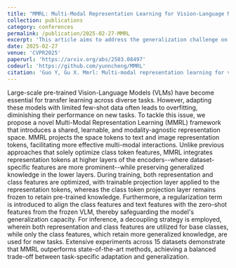 ```yaml
---
title: "MMRL: Multi-Modal Representation Learning for Vision-Language Models"
collection: publications
category: conferences
permalink: /publication/2025-02-27-MMRL
excerpt: 'This article aims to address the generalization challenge on new categories after efficient transfer learning for vision-language models.'
date: 2025-02-27
venue: 'CVPR2025'
paperurl: 'https://arxiv.org/abs/2503.08497'
codeurl: 'https://github.com/yunncheng/MMRL'
citation: 'Guo Y, Gu X. Mmrl: Multi-modal representation learning for vision-language models[C]//Proceedings of the Computer Vision and Pattern Recognition Conference. 2025: 25015-25025.'
---
```


Large-scale pre-trained Vision-Language Models (VLMs) have become essential for transfer learning across diverse tasks. However, adapting these models with limited few-shot data often leads to overfitting, diminishing their performance on new tasks. To tackle this issue, we propose a novel Multi-Modal Representation Learning (MMRL) framework that introduces a shared, learnable, and modality-agnostic representation space. MMRL projects the space tokens to text and image representation tokens, facilitating more effective multi-modal interactions. Unlike previous approaches that solely optimize class token features, MMRL integrates representation tokens at higher layers of the encoders--where dataset-specific features are more prominent--while preserving generalized knowledge in the lower layers. During training, both representation and class features are optimized, with trainable projection layer applied to the representation tokens, whereas the class token projection layer remains frozen to retain pre-trained knowledge. Furthermore, a regularization term is introduced to align the class features and text features with the zero-shot features from the frozen VLM, thereby safeguarding the model's generalization capacity. For inference, a decoupling strategy is employed, wherein both representation and class features are utilized for base classes, while only the class features, which retain more generalized knowledge, are used for new tasks. Extensive experiments across 15 datasets demonstrate that MMRL outperforms state-of-the-art methods, achieving a balanced trade-off between task-specific adaptation and generalization. 
